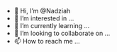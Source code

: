 - 👋 Hi, I’m @Nadziah
- 👀 I’m interested in ...
- 🌱 I’m currently learning ...
- 💞️ I’m looking to collaborate on ...
- 📫 How to reach me ...

<!---
Nadziah/Nadziah is a ✨ special ✨ repository because its `README.md` (this file) appears on your GitHub profile.
You can click the Preview link to take a look at your changes.
---
